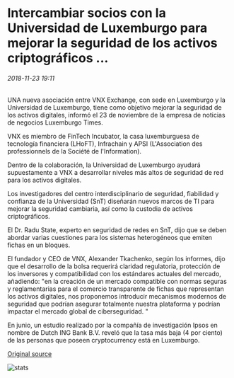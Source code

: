 # Intercambiar socios con la Universidad de Luxemburgo para mejorar la seguridad de los activos criptográficos ...

###### 2018-11-23 19:11

UNA nueva asociación entre VNX Exchange, con sede en Luxemburgo y la Universidad de Luxemburgo, tiene como objetivo mejorar la seguridad de los activos digitales, informó el 23 de noviembre de la empresa de noticias de negocios Luxemburgo Times.

VNX es miembro de FinTech Incubator, la casa luxemburguesa de tecnología financiera (LHoFT), Infrachain y APSI (L'Association des professionnels de la Société de l'Information).

Dentro de la colaboración, la Universidad de Luxemburgo ayudará supuestamente a VNX a desarrollar niveles más altos de seguridad de red para los activos digitales.

Los investigadores del centro interdisciplinario de seguridad, fiabilidad y confianza de la Universidad (SnT) diseñarán nuevos marcos de TI para mejorar la seguridad cambiaria, así como la custodia de activos criptográficos.

El Dr. Radu State, experto en seguridad de redes en SnT, dijo que se deben abordar varias cuestiones para los sistemas heterogéneos que emiten fichas en un bloques.

El fundador y CEO de VNX, Alexander Tkachenko, según los informes, dijo que el desarrollo de la bolsa requerirá claridad regulatoria, protección de los inversores y compatibilidad con los estándares actuales del mercado, añadiendo: "en la creación de un mercado compatible con normas seguras y reglamentarias para el comercio transparente de fichas que representan los activos digitales, nos proponemos introducir mecanismos modernos de seguridad que podrían asegurar totalmente nuestra plataforma y podrían impactar el mercado global de ciberseguridad. "

En junio, un estudio realizado por la compañía de investigación Ipsos en nombre de Dutch ING Bank B.V. reveló que la tasa más baja (4 por ciento) de las personas que poseen cryptocurrency está en Luxemburgo.

[Original source](https://cointelegraph.com/news/exchange-partners-with-university-of-luxembourg-to-improve-crypto-asset-security)

![stats](https://c.statcounter.com/11760860/0/a89fa40b/1/ "stats")